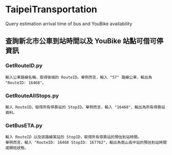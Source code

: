 # TaipeiTransportation
Query estimation arrival time of bus and YouBike availability

## 查詢新北市公車到站時間以及 YouBike 站點可借可停資訊

  ### GetRouteID.py
    
    輸入公車路線名稱，取得後端的 RouteID。舉例而言，輸入 "57" 路線公車，輸出為 "RouteID: 16468"。

  ### GetRouteAllStops.py
    
    輸入 RouteID，取得所有停靠站的 StopID。舉例而言，輸入 "16468"，輸出為所有停靠站資料。

  ### GetBusETA.py
    
    輸入 RouteID 以及該路線某站的 StopID，取得所有停靠站的預估到站時間。
    舉例而言，輸入 "RouteID: 16468 StopID: 167762"，輸出為南山高中站的預估到站時間或開班狀態。
